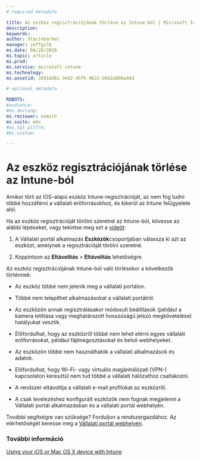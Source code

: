 ```yaml
---
# required metadata

title: Az eszköz regisztrációjának törlése az Intune-ból | Microsoft Intune
description:
keywords:
author: Staciebarker
manager: jeffgilb
ms.date: 04/28/2016
ms.topic: article
ms.prod:
ms.service: microsoft-intune
ms.technology:
ms.assetid: 28914db1-3e62-45f5-9632-b0d2a808a44d

# optional metadata

ROBOTS:
#audience:
#ms.devlang:
ms.reviewer: esmich
ms.suite: ems
#ms.tgt_pltfrm:
#ms.custom:

---
```



# Az eszköz regisztrációjának törlése az Intune-ból

Amikor törli az iOS-alapú eszköz Intune-regisztrációját, az nem fog tudni többé hozzáférni a vállalati erőforrásokhoz, és kikerül az Intune felügyelete alól.

Ha az eszköz regisztrációját törölni szeretné az Intune-ból, kövesse az alábbi lépéseket, vagy tekintse meg ezt a [videót](http://aka.ms/kfz8j1):

1.  A Vállalati portál alkalmazás **Eszközök**csoportjában válassza ki azt az eszközt, amelynek a regisztrációját törölni szeretné.

2.  Koppintson az **Eltávolítás** &gt; **Eltávolítás** lehetőségre.

Az eszköz regisztrációjának Intune-ból való törlésekor a következők történnek:

-   Az eszköz többé nem jelenik meg a vállalati portálon.

-   Többé nem telepíthet alkalmazásokat a vállalati portálról.

-   Az eszközön annak regisztrálásakor módosult beállítások (például a kamera letiltása vagy meghatározott hosszúságú jelszó megkövetelése) hatályukat vesztik.

-   Előfordulhat, hogy az eszközről többé nem lehet elérni egyes vállalati erőforrásokat, például fájlmegosztásokat és belső webhelyeket.

-   Az eszközön többé nem használhatók a vállalati alkalmazások és adatok.

-   Előfordulhat, hogy Wi-Fi- vagy virtuális magánhálózati (VPN-) kapcsolaton keresztül nem tud többé a vállalati hálózathoz csatlakozni.

-   A rendszer eltávolítja a vállalati e-mail profilokat az eszközről.

-   A csak levelezéshez konfigurált eszközök nem fognak megjelenni a Vállalati portál alkalmazásban és a vállalati portál webhelyén.

További segítségre van szüksége? Forduljon a rendszergazdához. Az elérhetőségét keresse meg a [Vállalati portál webhelyén](http://portal.manage.microsoft.com).

### További információ
[Using your iOS or Mac OS X device with Intune](using-your-ios-or-mac-os-x-device-with-intune.md)

<!--HONumber=Jun16_HO2-->


